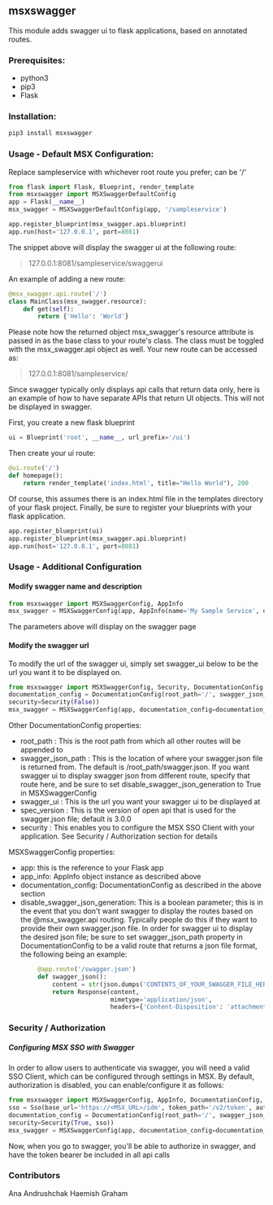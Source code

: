 ## msxswagger
This module adds swagger ui to flask applications, based on annotated routes.

### Prerequisites:
- python3
- pip3
- Flask

### Installation:
```bash
pip3 install msxswagger
```
### Usage - Default MSX Configuration: 
Replace sampleservice with whichever root route you prefer; can be '/'

``` python
from flask import Flask, Blueprint, render_template
from msxswagger import MSXSwaggerDefaultConfig
app = Flask(__name__)
msx_swagger = MSXSwaggerDefaultConfig(app, '/sampleservice')

app.register_blueprint(msx_swagger.api.blueprint)
app.run(host='127.0.0.1', port=8081)
```

The snippet above will display the swagger ui at the following route: 
>127.0.0.1:8081/sampleservice/swaggerui

An example of adding a new route:
```python
@msx_swagger.api.route('/')
class MainClass(msx_swagger.resource):
    def get(self):
        return {'Hello': 'World'}
```
Please note how the returned object msx_swagger's resource attribute is passed in as the base class to your route's class.
The class must be toggled with the msx_swagger.api object as well.
Your new route can be accessed as:
> 127.0.0.1:8081/sampleservice/

Since swagger typically only displays api calls that return data only, here is an example of how to have separate APIs that return UI objects. 
This will not be displayed in swagger.

First, you create a new flask blueprint
```python
ui = Blueprint('root', __name__, url_prefix='/ui')
```
Then create your ui route:
```python
@ui.route('/')
def homepage():
    return render_template('index.html', title="Hello World"), 200
```
Of course, this assumes there is an index.html file in the templates directory of your flask project.
Finally, be sure to register your blueprints with your flask application.
```python
app.register_blueprint(ui)
app.register_blueprint(msx_swagger.api.blueprint)
app.run(host='127.0.0.1', port=8081)
```

### Usage - Additional Configuration

#### Modify swagger name and description
```python
from msxswagger import MSXSwaggerConfig, AppInfo
msx_swagger = MSXSwaggerConfig(app, AppInfo(name='My Sample Service', description='The Sample Service to demonstrate e2e', version=1.0))
```
The parameters above will display on the swagger page

#### Modify the swagger url 
To modify the url of the swagger ui, simply set swagger_ui below to be the url you want it to be displayed on.
```python
from msxswagger import MSXSwaggerConfig, Security, DocumentationConfig
documentation_config = DocumentationConfig(root_path='/', swagger_json_path='/swagger.json', swagger_ui='/mylocation/swaggerui', spec_version='3.0.0', 
security=Security(False))
msx_swagger = MSXSwaggerConfig(app, documentation_config=documentation_config)
```
Other DocumentationConfig properties:
- root_path : This is the root path from which all other routes will be appended to
- swagger_json_path : This is the location of where your swagger.json file is returned from. The default is /root_path/swagger.json.
If you want swagger ui to display swagger json from different route, specify that route here, and be sure to set disable_swagger_json_generation to True
in MSXSwaggerConfig
- swagger_ui :  This is the url you want your swagger ui to be displayed at 
- spec_version : This is the version of open api that is used for the swagger.json file; default is 3.0.0
- security : This enables you to configure the MSX SSO Client with your application. See Security / Authorization section for details

MSXSwaggerConfig properties:
- app: this is the reference to your Flask app
- app_info: AppInfo object instance as described above
- documentation_config: DocumentationConfig as described in the above section
- disable_swagger_json_generation: This is a boolean parameter; this is in the event that you don't want swagger to display the routes based on the @msx_swagger.api routing.
Typically people do this if they want to provide their own swagger.json file. In order for swagger ui to display the desired json file; be sure to set swagger_json_path
property in DocumentationConfig to be a valid route that returns a json file format, the following being an example:
```python
        @app.route('/swagger.json')
        def swagger_json():
            content = str(json.dumps('CONTENTS_OF_YOUR_SWAGGER_FILE_HERE'))
            return Response(content,
                            mimetype='application/json',
                            headers={'Content-Disposition': 'attachment;filename=swagger.json'})
```

### Security / Authorization
##### Configuring MSX SSO with Swagger
In order to allow users to authenticate via swagger, you will need a valid SSO Client, which can be configured through settings in MSX.
By default, authorization is disabled, you can enable/configure it as follows:
```python
from msxswagger import MSXSwaggerConfig, AppInfo, DocumentationConfig, Security, Sso
sso = Sso(base_url='https://<MSX_URL>/idm', token_path='/v2/token', authorize_path='/v2/authorize')
documentation_config = DocumentationConfig(root_path='/', swagger_json_path='/swagger.json', swagger_ui='/swaggerui', spec_version='3.0.0', 
security=Security(True, sso))
msx_swagger = MSXSwaggerConfig(app, documentation_config=documentation_config)
```

Now, when you go to swagger, you'll be able to authorize in swagger, and have the token bearer be included in all api calls

### Contributors
Ana Andrushchak
Haemish Graham